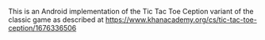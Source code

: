 This is an Android implementation of the Tic Tac Toe Ception variant of the classic game as described at https://www.khanacademy.org/cs/tic-tac-toe-ception/1676336506
